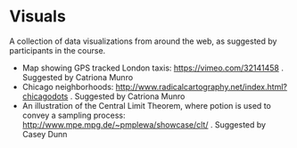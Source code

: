 # Visuals

A collection of data visualizations from around the web, as suggested by participants in the course.


- Map showing GPS tracked London taxis: https://vimeo.com/32141458 . Suggested by Catriona Munro
- Chicago neighborhoods: http://www.radicalcartography.net/index.html?chicagodots . Suggested by Catriona Munro
- An illustration of the Central Limit Theorem, where potion is used to convey a sampling process: http://www.mpe.mpg.de/~pmplewa/showcase/clt/ . Suggested by Casey Dunn


